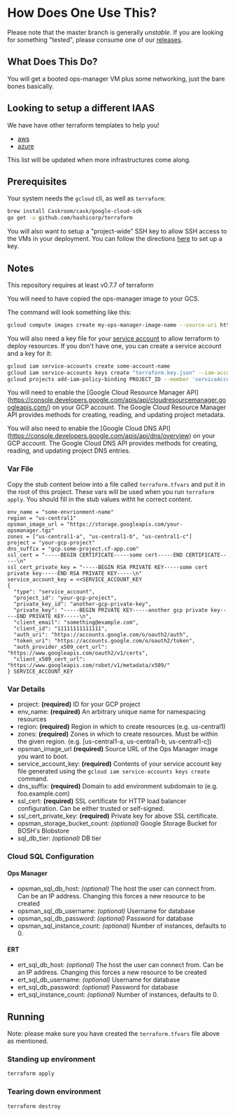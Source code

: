 # How Does One Use This?

Please note that the master branch is generally *unstable*. If you are looking for something
"tested", please consume one of our [releases](https://github.com/pivotal-cf/terraforming-gcp/releases).

## What Does This Do?

You will get a booted ops-manager VM plus some networking, just the bare bones basically.

## Looking to setup a different IAAS

We have have other terraform templates to help you!

- [aws](https://github.com/pivotal-cf/terraforming-aws)
- [azure](https://github.com/pivotal-cf/terraforming-azure)

This list will be updated when more infrastructures come along.

## Prerequisites

Your system needs the `gcloud` cli, as well as `terraform`:

```bash
brew install Caskroom/cask/google-cloud-sdk
go get -u github.com/hashicorp/terraform
```

You will also want to setup a "project-wide" SSH key to allow SSH access to the VMs in your deployment.
You can follow the directions [here](https://cloud.google.com/compute/docs/instances/adding-removing-ssh-keys#sshkeys) to set up a key.

## Notes

This repository requires at least v0.7.7 of terraform

You will need to have copied the ops-manager image to your GCS.

The command will look something like this:

```bash
gcloud compute images create my-ops-manager-image-name --source-uri https://remote.location.of.ops-manager
```

You will also need a key file for your [service account](https://cloud.google.com/iam/docs/service-accounts) to allow terraform to deploy resources. If you don't have one, you can create a service account and a key for it:

```bash
gcloud iam service-accounts create some-account-name
gcloud iam service-accounts keys create "terraform.key.json" --iam-account "some-account-name@yourproject.iam.gserviceaccount.com"
gcloud projects add-iam-policy-binding PROJECT_ID --member 'serviceAccount:some-account-name@PROJECT_ID.iam.gserviceaccount.com' --role 'roles/editor'
```

You will need to enable the [Google Cloud Resource Manager API] (https://console.developers.google.com/apis/api/cloudresourcemanager.googleapis.com/) on your GCP account.  The Google Cloud Resource Manager API provides methods for creating, reading, and updating project metadata.

You will also need to enable the [Google Cloud DNS API] (https://console.developers.google.com/apis/api/dns/overview) on your GCP account.  The Google Cloud DNS API provides methods for creating, reading, and updating project DNS entries.

### Var File

Copy the stub content below into a file called `terraform.tfvars` and put it in the root of this project. These vars will be used when you run `terraform  apply`. You should fill in the stub values witht he correct content.

```hcl
env_name = "some-envrionment-name"
region = "us-central1"
opsman_image_url = "https://storage.googleapis.com/your-opsmanager.tgz"
zones = ["us-central1-a", "us-central1-b", "us-central1-c"]
project = "your-gcp-project"
dns_suffix = "gcp.some-project.cf-app.com"
ssl_cert = "-----BEGIN CERTIFICATE-----some cert-----END CERTIFICATE-----\n"
ssl_cert_private_key = "-----BEGIN RSA PRIVATE KEY-----some cert private key-----END RSA PRIVATE KEY-----\n"
service_account_key = <<SERVICE_ACCOUNT_KEY
{
  "type": "service_account",
  "project_id": "your-gcp-project",
  "private_key_id": "another-gcp-private-key",
  "private_key": "-----BEGIN PRIVATE KEY-----another gcp private key-----END PRIVATE KEY-----\n",
  "client_email": "something@example.com",
  "client_id": "11111111111111",
  "auth_uri": "https://accounts.google.com/o/oauth2/auth",
  "token_uri": "https://accounts.google.com/o/oauth2/token",
  "auth_provider_x509_cert_url": "https://www.googleapis.com/oauth2/v1/certs",
  "client_x509_cert_url": "https://www.googleapis.com/robot/v1/metadata/x509/"
} SERVICE_ACCOUNT_KEY
```

### Var Details

- project: **(required)** ID for your GCP project
- env_name: **(required)** An arbitrary unique name for namespacing resources
- region: **(required)** Region in which to create resources (e.g. us-central1)
- zones: **(required)** Zones in which to create resources. Must be within the given region. (e.g. [us-central1-a, us-central1-b, us-central1-c])
- opsman_image_url **(required)** Source URL of the Ops Manager image you want to boot.
- service_account_key: **(required)** Contents of your service account key file generated using the `gcloud iam service-accounts keys create` command.
- dns_suffix: **(required)** Domain to add environment subdomain to (e.g. foo.example.com)
- ssl_cert: **(required)** SSL certificate for HTTP load balancer configuration. Can be either trusted or self-signed.
- ssl_cert_private_key:  **(required)** Private key for above SSL certificate.
- opsman_storage_bucket_count: *(optional)* Google Storage Bucket for BOSH's Blobstore
- sql_db_tier: *(optional)* DB tier

### Cloud SQL Configuration

#### Ops Manager
- opsman_sql_db_host: *(optional)* The host the user can connect from. Can be an IP address. Changing this forces a new resource to be created 
- opsman_sql_db_username: *(optional)* Username for database
- opsman_sql_db_password: *(optional)* Password for database
- opsman_sql_instance_count: *(optional)* Number of instances, defaults to 0.

#### ERT
- ert_sql_db_host: *(optional)* The host the user can connect from. Can be an IP address. Changing this forces a new resource to be created 
- ert_sql_db_username: *(optional)* Username for database
- ert_sql_db_password: *(optional)* Password for database
- ert_sql_instance_count: *(optional)* Number of instances, defaults to 0.

## Running

Note: please make sure you have created the `terraform.tfvars` file above as mentioned.

### Standing up environment

```bash
terraform apply
```

### Tearing down environment

```bash
terraform destroy
```
